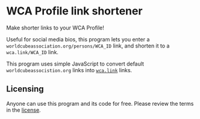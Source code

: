 # WCA Profile link shortener
Make shorter links to your WCA Profile!

Useful for social media bios, this program lets you enter a `worldcubeassociation.org/persons/WCA_ID` link, and shorten it to a `wca.link/WCA_ID` link.

This program uses simple JavaScript to convert default `worldcubeassocistion.org` links into <a href="https://github.com/thewca/wca.link">`wca.link`</a> links. 

## Licensing
Anyone can use this program and its code for free. Please review the terms in the <a href="https://github.com/OWelton-Rosie/wca-profile-link-shortener/blob/main/LICENSE">license</a>.

